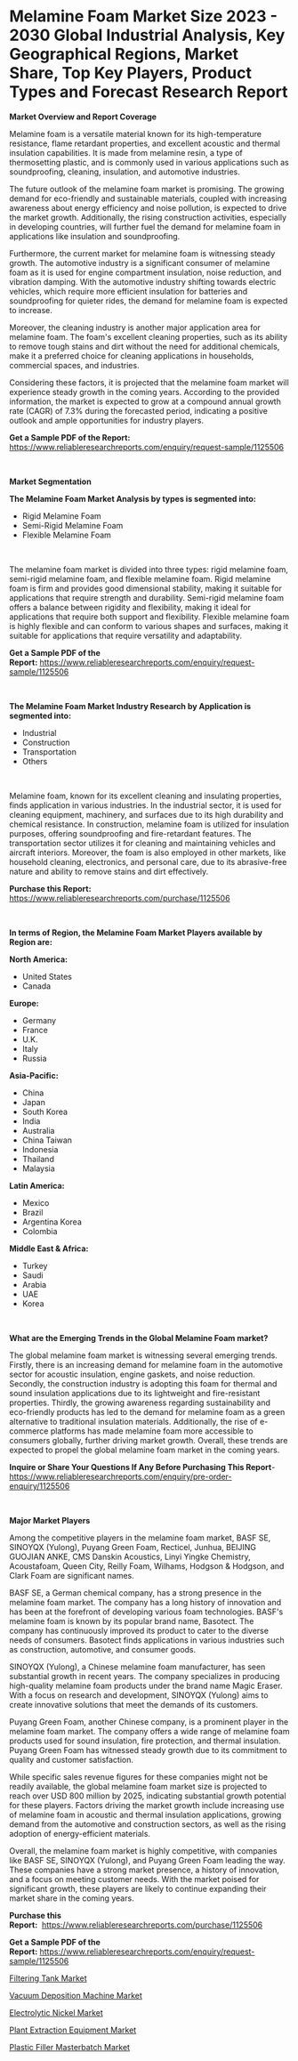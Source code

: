 <p><h1>Melamine Foam Market Size 2023 - 2030 Global Industrial Analysis, Key Geographical Regions, Market Share, Top Key Players, Product Types and Forecast Research Report</h1></p><p><strong>Market Overview and Report Coverage</strong></p>
<p><p>Melamine foam is a versatile material known for its high-temperature resistance, flame retardant properties, and excellent acoustic and thermal insulation capabilities. It is made from melamine resin, a type of thermosetting plastic, and is commonly used in various applications such as soundproofing, cleaning, insulation, and automotive industries.</p><p>The future outlook of the melamine foam market is promising. The growing demand for eco-friendly and sustainable materials, coupled with increasing awareness about energy efficiency and noise pollution, is expected to drive the market growth. Additionally, the rising construction activities, especially in developing countries, will further fuel the demand for melamine foam in applications like insulation and soundproofing.</p><p>Furthermore, the current market for melamine foam is witnessing steady growth. The automotive industry is a significant consumer of melamine foam as it is used for engine compartment insulation, noise reduction, and vibration damping. With the automotive industry shifting towards electric vehicles, which require more efficient insulation for batteries and soundproofing for quieter rides, the demand for melamine foam is expected to increase.</p><p>Moreover, the cleaning industry is another major application area for melamine foam. The foam's excellent cleaning properties, such as its ability to remove tough stains and dirt without the need for additional chemicals, make it a preferred choice for cleaning applications in households, commercial spaces, and industries.</p><p>Considering these factors, it is projected that the melamine foam market will experience steady growth in the coming years. According to the provided information, the market is expected to grow at a compound annual growth rate (CAGR) of 7.3% during the forecasted period, indicating a positive outlook and ample opportunities for industry players.</p></p>
<p><strong>Get a Sample PDF of the Report:</strong> <a href="https://www.reliableresearchreports.com/enquiry/request-sample/1125506">https://www.reliableresearchreports.com/enquiry/request-sample/1125506</a></p>
<p>&nbsp;</p>
<p><strong>Market Segmentation</strong></p>
<p><strong>The Melamine Foam Market Analysis by types is segmented into:</strong></p>
<p><ul><li>Rigid Melamine Foam</li><li>Semi-Rigid Melamine Foam</li><li>Flexible Melamine Foam</li></ul></p>
<p>&nbsp;</p>
<p><p>The melamine foam market is divided into three types: rigid melamine foam, semi-rigid melamine foam, and flexible melamine foam. Rigid melamine foam is firm and provides good dimensional stability, making it suitable for applications that require strength and durability. Semi-rigid melamine foam offers a balance between rigidity and flexibility, making it ideal for applications that require both support and flexibility. Flexible melamine foam is highly flexible and can conform to various shapes and surfaces, making it suitable for applications that require versatility and adaptability.</p></p>
<p><strong>Get a Sample PDF of the Report:</strong>&nbsp;<a href="https://www.reliableresearchreports.com/enquiry/request-sample/1125506">https://www.reliableresearchreports.com/enquiry/request-sample/1125506</a></p>
<p>&nbsp;</p>
<p><strong>The Melamine Foam Market Industry Research by Application is segmented into:</strong></p>
<p><ul><li>Industrial</li><li>Construction</li><li>Transportation</li><li>Others</li></ul></p>
<p>&nbsp;</p>
<p><p>Melamine foam, known for its excellent cleaning and insulating properties, finds application in various industries. In the industrial sector, it is used for cleaning equipment, machinery, and surfaces due to its high durability and chemical resistance. In construction, melamine foam is utilized for insulation purposes, offering soundproofing and fire-retardant features. The transportation sector utilizes it for cleaning and maintaining vehicles and aircraft interiors. Moreover, the foam is also employed in other markets, like household cleaning, electronics, and personal care, due to its abrasive-free nature and ability to remove stains and dirt effectively.</p></p>
<p><strong>Purchase this Report:</strong>&nbsp; <a href="https://www.reliableresearchreports.com/purchase/1125506">https://www.reliableresearchreports.com/purchase/1125506</a></p>
<p>&nbsp;</p>
<p><strong>In terms of Region, the Melamine Foam Market Players available by Region are:</strong></p>
<p>
    <p> <strong> North America: </strong>
        <ul>
            <li>United States</li>
            <li>Canada</li>
        </ul>
        </p> 
    <p> <strong> Europe: </strong>
        <ul>
            <li>Germany</li>
            <li>France</li>
            <li>U.K.</li>
            <li>Italy</li>
            <li>Russia</li>
        </ul>
        </p> 
    <p> <strong> Asia-Pacific: </strong>
        <ul>
            <li>China</li>
            <li>Japan</li>
            <li>South Korea</li>
            <li>India</li>
            <li>Australia</li>
            <li>China Taiwan</li>
            <li>Indonesia</li>
            <li>Thailand</li>
            <li>Malaysia</li>
        </ul>
        </p> 
    <p> <strong> Latin America: </strong>
        <ul>
            <li>Mexico</li>
            <li>Brazil</li>
            <li>Argentina Korea</li>
            <li>Colombia</li>
        </ul>
        </p> 
    <p> <strong> Middle East & Africa: </strong>
        <ul>
            <li>Turkey</li>
            <li>Saudi</li>
            <li>Arabia</li>
            <li>UAE</li>
            <li>Korea</li>
        </ul>
    </p>
    </p>
<p>&nbsp;</p>
<p><strong>What are the Emerging Trends in the Global Melamine Foam market?</strong></p>
<p><p>The global melamine foam market is witnessing several emerging trends. Firstly, there is an increasing demand for melamine foam in the automotive sector for acoustic insulation, engine gaskets, and noise reduction. Secondly, the construction industry is adopting this foam for thermal and sound insulation applications due to its lightweight and fire-resistant properties. Thirdly, the growing awareness regarding sustainability and eco-friendly products has led to the demand for melamine foam as a green alternative to traditional insulation materials. Additionally, the rise of e-commerce platforms has made melamine foam more accessible to consumers globally, further driving market growth. Overall, these trends are expected to propel the global melamine foam market in the coming years.</p></p>
<p><strong>Inquire or Share Your Questions If Any Before Purchasing This Report</strong>- <a href="https://www.reliableresearchreports.com/enquiry/pre-order-enquiry/1125506">https://www.reliableresearchreports.com/enquiry/pre-order-enquiry/1125506</a></p>
<p>&nbsp;</p>
<p><strong>Major Market Players</strong></p>
<p><p>Among the competitive players in the melamine foam market, BASF SE, SINOYQX (Yulong), Puyang Green Foam, Recticel, Junhua, BEIJING GUOJIAN ANKE, CMS Danskin Acoustics, Linyi Yingke Chemistry, Acoustafoam, Queen City, Reilly Foam, Wilhams, Hodgson & Hodgson, and Clark Foam are significant names.</p><p>BASF SE, a German chemical company, has a strong presence in the melamine foam market. The company has a long history of innovation and has been at the forefront of developing various foam technologies. BASF's melamine foam is known by its popular brand name, Basotect. The company has continuously improved its product to cater to the diverse needs of consumers. Basotect finds applications in various industries such as construction, automotive, and consumer goods.</p><p>SINOYQX (Yulong), a Chinese melamine foam manufacturer, has seen substantial growth in recent years. The company specializes in producing high-quality melamine foam products under the brand name Magic Eraser. With a focus on research and development, SINOYQX (Yulong) aims to create innovative solutions that meet the demands of its customers.</p><p>Puyang Green Foam, another Chinese company, is a prominent player in the melamine foam market. The company offers a wide range of melamine foam products used for sound insulation, fire protection, and thermal insulation. Puyang Green Foam has witnessed steady growth due to its commitment to quality and customer satisfaction.</p><p>While specific sales revenue figures for these companies might not be readily available, the global melamine foam market size is projected to reach over USD 800 million by 2025, indicating substantial growth potential for these players. Factors driving the market growth include increasing use of melamine foam in acoustic and thermal insulation applications, growing demand from the automotive and construction sectors, as well as the rising adoption of energy-efficient materials.</p><p>Overall, the melamine foam market is highly competitive, with companies like BASF SE, SINOYQX (Yulong), and Puyang Green Foam leading the way. These companies have a strong market presence, a history of innovation, and a focus on meeting customer needs. With the market poised for significant growth, these players are likely to continue expanding their market share in the coming years.</p></p>
<p><strong>Purchase this Report:</strong>&nbsp;&nbsp;<a href="https://www.reliableresearchreports.com/purchase/1125506">https://www.reliableresearchreports.com/purchase/1125506</a></p>
<p></p>
<p><strong>Get a Sample PDF of the Report:</strong>&nbsp;<a href="https://www.reliableresearchreports.com/enquiry/request-sample/1125506">https://www.reliableresearchreports.com/enquiry/request-sample/1125506</a></p>
<p><p><a href="https://medium.com/@brayanborer/filtering-tank-market-insight-market-trends-growth-forecasted-from-2023-to-2030-ba8bd6e05f50">Filtering Tank Market</a></p><p><a href="https://medium.com/@rossiezieme2023/analyzing-vacuum-deposition-machine-market-global-industry-perspective-and-forecast-2023-to-2030-4a5844daa034">Vacuum Deposition Machine Market</a></p><p><a href="https://github.com/marloy8/Market-Research-Report-List-1/blob/main/electrolytic-nickel-market.md">Electrolytic Nickel Market</a></p><p><a href="https://medium.com/@royallittel2023/plant-extraction-equipment-market-size-and-market-trends-complete-industry-overview-2023-to-2030-8d37732a66a7">Plant Extraction Equipment Market</a></p><p><a href="https://github.com/aliciawhite5576/Market-Research-Report-List-1/blob/main/plastic-filler-masterbatch-market.md">Plastic Filler Masterbatch Market</a></p></p>